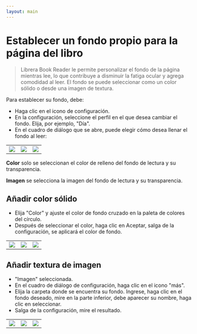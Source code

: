 ```yaml
---
layout: main
---
```


# Establecer un fondo propio para la página del libro

> Librera Book Reader le permite personalizar el fondo de la página mientras lee, lo que contribuye a disminuir la fatiga ocular y agrega comodidad al leer.
El fondo se puede seleccionar como un color sólido o desde una imagen de textura.

Para establecer su fondo, debe:

* Haga clic en el icono de configuración.
* En la configuración, seleccione el perfil en el que desea cambiar el fondo. Elija, por ejemplo, &quot;Día&quot;.
* En el cuadro de diálogo que se abre, puede elegir cómo desea llenar el fondo al leer:

||||
|-|-|-|
|![](1.jpg)|![](2.jpg)|![](3.jpg)|

**Color** solo se seleccionan el color de relleno del fondo de lectura y su transparencia.

**Imagen** se selecciona la imagen del fondo de lectura y su transparencia.

## Añadir color sólido

* Elija &quot;Color&quot; y ajuste el color de fondo cruzado en la paleta de colores del círculo.
* Después de seleccionar el color, haga clic en Aceptar, salga de la configuración, se aplicará el color de fondo.

||||
|-|-|-|
|![](3.jpg)|![](5.jpg)|![](8.jpg)|


## Añadir textura de imagen

* &quot;Imagen&quot; seleccionada.
* En el cuadro de diálogo de configuración, haga clic en el icono &quot;más&quot;.
* Elija la carpeta donde se encuentra su fondo. Ingrese, haga clic en el fondo deseado, mire en la parte inferior, debe aparecer su nombre, haga clic en seleccionar.
* Salga de la configuración, mire el resultado.

||||
|-|-|-|
|![](7.jpg)|![](4.jpg)|![](9.jpg)|


